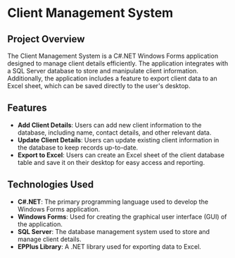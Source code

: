 # Client Management System

## Project Overview
The Client Management System is a C#.NET Windows Forms application designed to manage client details efficiently. The application integrates with a SQL Server database to store and manipulate client information. Additionally, the application includes a feature to export client data to an Excel sheet, which can be saved directly to the user's desktop.

## Features
- **Add Client Details**: Users can add new client information to the database, including name, contact details, and other relevant data.
- **Update Client Details**: Users can update existing client information in the database to keep records up-to-date.
- **Export to Excel**: Users can create an Excel sheet of the client database table and save it on their desktop for easy access and reporting.

## Technologies Used
- **C#.NET**: The primary programming language used to develop the Windows Forms application.
- **Windows Forms**: Used for creating the graphical user interface (GUI) of the application.
- **SQL Server**: The database management system used to store and manage client details.
- **EPPlus Library**: A .NET library used for exporting data to Excel.
